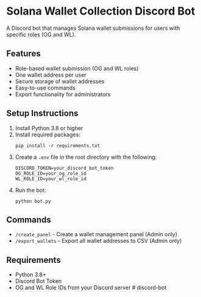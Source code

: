 # Solana Wallet Collection Discord Bot

A Discord bot that manages Solana wallet submissions for users with specific roles (OG and WL).

## Features
- Role-based wallet submission (OG and WL roles)
- One wallet address per user
- Secure storage of wallet addresses
- Easy-to-use commands
- Export functionality for administrators

## Setup Instructions

1. Install Python 3.8 or higher
2. Install required packages:
   ```
   pip install -r requirements.txt
   ```
3. Create a `.env` file in the root directory with the following:
   ```
   DISCORD_TOKEN=your_discord_bot_token
   OG_ROLE_ID=your_og_role_id
   WL_ROLE_ID=your_wl_role_id
   ```
4. Run the bot:
   ```
   python bot.py
   ```

## Commands
- `/create_panel` - Create a wallet management panel (Admin only)
- `/export_wallets` - Export all wallet addresses to CSV (Admin only)

## Requirements
- Python 3.8+
- Discord Bot Token
- OG and WL Role IDs from your Discord server #   d i s c o r d - b o t  
 